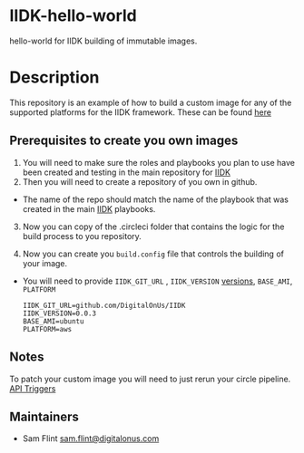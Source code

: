 # IIDK-hello-world

hello-world for IIDK building of immutable images.

# Description

This repository is an example of how to build a custom image for any of the supported platforms for the IIDK framework. These can be found [here](https://github.com/DigitalOnUs/IIDK/tree/sam-testing#supported-cloud-platforms)

## Prerequisites to create you own images

1. You will need to make sure the roles and playbooks you plan to use have been created and testing in the main repository for [IIDK](https://github.com/DigitalOnUs/IIDK)
2. Then you will need to create a repository of you own in github.

  - The name of the repo should match the name of the playbook that was created in the main [IIDK](https://github.com/DigitalOnUs/IIDK/tree/main/linux/ubuntu/playbooks) playbooks.

3. Now you can copy of the .circleci folder that contains the logic for the build process to you repository.

4. Now you can create you `build.config` file that controls the building of your image.

  - You will need to provide `IIDK_GIT_URL` , `IIDK_VERSION` [versions](https://github.com/DigitalOnUs/IIDK/releases), `BASE_AMI`, `PLATFORM`

    ```
    IIDK_GIT_URL=github.com/DigitalOnUs/IIDK
    IIDK_VERSION=0.0.3
    BASE_AMI=ubuntu
    PLATFORM=aws
    ```

## Notes

To patch your custom image you will need to just rerun your circle pipeline. [API Triggers](https://circleci.com/docs/2.0/api-job-trigger/)

## Maintainers

- Sam Flint sam.flint@digitalonus.com
